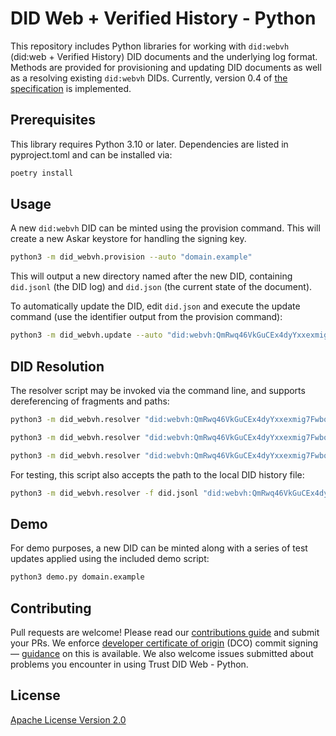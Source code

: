 # DID Web + Verified History - Python

This repository includes Python libraries for working with `did:webvh` (did:web + Verified History) DID documents and the underlying log format. Methods are provided for provisioning and updating DID documents as well as a resolving existing `did:webvh` DIDs. Currently, version 0.4 of [the specification](https://bcgov.github.io/trustdidweb/) is implemented.

## Prerequisites

This library requires Python 3.10 or later. Dependencies are listed in pyproject.toml and can be installed via:

```sh
poetry install
```

## Usage

A new `did:webvh` DID can be minted using the provision command. This will create a new Askar keystore for handling the signing key.

```sh
python3 -m did_webvh.provision --auto "domain.example"
```

This will output a new directory named after the new DID, containing `did.jsonl` (the DID log) and `did.json` (the current state of the document).

To automatically update the DID, edit `did.json` and execute the update command (use the identifier output from the provision command):

```sh
python3 -m did_webvh.update --auto "did:webvh:QmRwq46VkGuCEx4dyYxxexmig7Fwbqbm9AB73iKUAHjMZH:domain.example"
```

## DID Resolution

The resolver script may be invoked via the command line, and supports dereferencing of fragments and paths:

```sh
python3 -m did_webvh.resolver "did:webvh:QmRwq46VkGuCEx4dyYxxexmig7Fwbqbm9AB73iKUAHjMZH:domain.example"
```

```sh
python3 -m did_webvh.resolver "did:webvh:QmRwq46VkGuCEx4dyYxxexmig7Fwbqbm9AB73iKUAHjMZH:domain.example#key-1"
```

```sh
python3 -m did_webvh.resolver "did:webvh:QmRwq46VkGuCEx4dyYxxexmig7Fwbqbm9AB73iKUAHjMZH:domain.example/whois.vp"
```

For testing, this script also accepts the path to the local DID history file:

```sh
python3 -m did_webvh.resolver -f did.jsonl "did:webvh:QmRwq46VkGuCEx4dyYxxexmig7Fwbqbm9AB73iKUAHjMZH:domain.example"
```

## Demo

For demo purposes, a new DID can be minted along with a series of test updates applied using the included demo script:

```sh
python3 demo.py domain.example
```

## Contributing

Pull requests are welcome! Please read our [contributions guide](./CONTRIBUTING.md) and submit your PRs. We enforce [developer certificate of origin](https://developercertificate.org/) (DCO) commit signing — [guidance](https://github.com/apps/dco) on this is available. We also welcome issues submitted about problems you encounter in using Trust DID Web - Python.

## License

[Apache License Version 2.0](LICENSE)
